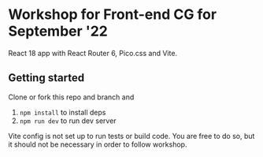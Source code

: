 # Workshop for Front-end CG for September '22
React 18 app with React Router 6, Pico.css and Vite.
## Getting started
Clone or fork this repo and branch and
1. `npm install` to install deps
2. `npm run dev` to run dev server

Vite config is not set up to run tests or build code. You are free to do so, but it should not be necessary in order to follow workshop.
